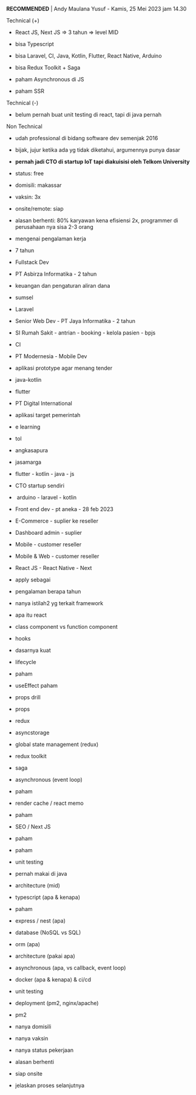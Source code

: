 **RECOMMENDED** | Andy Maulana Yusuf - Kamis, 25 Mei 2023 jam 14.30  

  

Technical (+)  

- React JS, Next JS => 3 tahun => level MID  
    
- bisa Typescript  
    
- bisa Laravel, CI, Java, Kotlin, Flutter, React Native, Arduino  
    
- bisa Redux Toolkit + Saga  
    
- paham Asynchronous di JS  
    
- paham SSR  
    

Technical (-)  

- belum pernah buat unit testing di react, tapi di java pernah  
    

Non Technical  

- udah professional di bidang software dev semenjak 2016  
    
- bijak, jujur ketika ada yg tidak diketahui, argumennya punya dasar  
    
- **pernah jadi CTO di startup IoT tapi diakuisisi oleh Telkom University**  
    
- status: free  
    
- domisili: makassar  
    
- vaksin: 3x  
    
- onsite/remote: siap  
    
- alasan berhenti: 80% karyawan kena efisiensi 2x, programmer di perusahaan nya sisa 2-3 orang  
    

  

  

- mengenai pengalaman kerja  
    

- 7 tahun  
    
- Fullstack Dev  
    

- PT Asbirza Informatika - 2 tahun  
    

- keuangan dan pengaturan aliran dana  
    
- sumsel  
    
- Laravel  
    

- Senior Web Dev - PT Jaya Informatika - 2 tahun  
    

- SI Rumah Sakit - antrian - booking - kelola pasien - bpjs  
    
- CI  
    

- PT Modernesia - Mobile Dev  
    

- aplikasi prototype agar menang tender  
    
- java-kotlin  
    
- flutter  
    

- PT Digital International  
    

- aplikasi target pemerintah  
    
- e learning  
    
- tol  
    
- angkasapura  
    
- jasamarga  
    
- flutter - kotlin - java - js  
    

- CTO startup sendiri  
    

-  arduino - laravel - kotlin  
    

- Front end dev - pt aneka - 28 feb 2023  
    

- E-Commerce - suplier ke reseller  
    
- Dashboard admin - suplier  
    
- Mobile - customer reseller  
    
- Mobile & Web - customer reseller  
    
- React JS - React Native - Next  
    

- apply sebagai  
    
- pengalaman berapa tahun  
    
- nanya istilah2 yg terkait framework  
    

- apa itu react  
    
- class component vs function component  
    

- hooks  
    
- dasarnya kuat  
    

- lifecycle  
    

- paham  
    
- useEffect paham  
    

- props drill  
    

- props  
    
- redux  
    
- asyncstorage  
    

- global state management (redux)  
    

- redux toolkit  
    
- saga  
    

- asynchronous (event loop)  
    

- paham  
    

- render cache / react memo  
    

- paham  
    

- SEO / Next JS  
    

- paham   
    
- paham  
    

- unit testing  
    

- pernah makai di java  
    

- architecture (mid)  
    

- typescript (apa & kenapa)  
    

- paham  
    

- express / nest (apa)  
    
- database (NoSQL vs SQL)  
    
- orm (apa)  
    
- architecture (pakai apa)  
    
- asynchronous (apa, vs callback, event loop)  
    
- docker (apa & kenapa) & ci/cd  
    
- unit testing  
    
- deployment (pm2, nginx/apache)  
    

- pm2  
    

- nanya domisili  
    
- nanya vaksin  
    
- nanya status pekerjaan  
    
- alasan berhenti  
    
- siap onsite  
    
- jelaskan proses selanjutnya